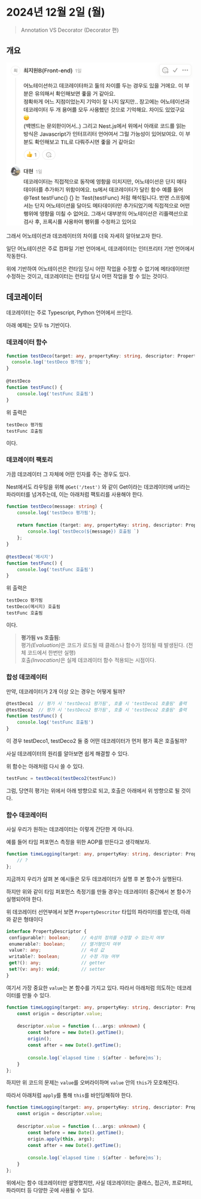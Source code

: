 # 2024년 12월 2일 (월)
> Annotation VS Decorator (Decorator 편)

## 개요
<img src="1.png" width="500" />

그래서 어노테이션과 데코레이터의 차이를 더욱 자세히 알아보고자 한다.

일단 어노테이션은 주로 컴파일 기반 언어에서, 데코레이터는 인터프리터 기반 언어에서 작동한다.

위에 기반하여 어노테이션은 런타임 당시 어떤 작업을 수정할 수 없기에 메타데이터만 수정하는 것이고, 데코레이터는 런타임 당시 어떤 작업을 할 수 있는 것이다.

## 데코레이터

데코레이터는 주로 Typescript, Python 언어에서 쓰인다.

아래 예제는 모두 ts 기반이다.

### 데코레이터 함수

```ts
function testDeco(target: any, propertyKey: string, descriptor: PropertyDescriptor) {
  console.log('testDeco 평가됨');
}

@testDeco
function testFunc() {
    console.log('testFunc 호출됨')
}
```

위 출력은
```
testDeco 평가됨
testFunc 호출됨
```
이다.

### 데코레이터 팩토리

가끔 데코레이터 그 자체에 어떤 인자를 주는 경우도 있다.

Nest에서도 라우팅을 위해 `@Get('/test')` 와 같이 Get이라는 데코레이터에 url라는 파라미터를 넘겨주는데, 이는 아래처럼 팩토리를 사용해야 한다.

```ts
function testDeco(message: string) {
    console.log('testDeco 평가됨');

    return function (target: any, propertyKey: string, descriptor: PropertyDescriptor) {
        console.log(`testDeco(${message}) 호출됨 `)
    };
}

@testDeco('메시지')
function testFunc() {
    console.log('testFunc 호출됨')
}
```

위 출력은
```
testDeco 평가됨
testDeco(메시지) 호출됨
testFunc 호출됨
```
이다.

> **평가됨 vs 호출됨:** <br/>
> 평가<i>(Evaluation)</i>은 코드가 로드될 때 클래스나 함수가 정의될 때 발생된다. (전체 코드에서 한번만 실행) <br/>
>  호출<i>(Invocation)</i>은 실제 데코레이터 함수 적용되는 시점이다.

### 합성 데코레이터
만약, 데코레이터가 2개 이상 오는 경우는 어떻게 될까?

```ts
@testDeco1  // 평가 시 'testDeco1 평가됨', 호출 시 'testDeco1 호출됨' 출력
@testDeco2  // 평가 시 'testDeco2 평가됨', 호출 시 'testDeco2 호출됨' 출력
function testFunc() {
    console.log('testFunc 호출됨')
}
```

이 경우 testDeco1, testDeco2 둘 중 어떤 데코레이터가 먼저 평가 혹은 호출될까?

사실 데코레이터의 원리를 알아보면 쉽게 해결할 수 있다.

위 함수는 아래처럼 다시 쓸 수 있다.

```ts
testFunc = testDeco1(testDeco2(testFunc))
```

그럼, 당연히 평가는 위에서 아래 방향으로 되고, 호출은 아래에서 위 방향으로 될 것이다.

### 함수 데코레이터
사실 우리가 원하는 데코레이터는 이렇게 간단한 게 아니다.

예를 들어 타임 퍼포먼스 측정을 위한 AOP를 만든다고 생각해보자.

```ts
function timeLogging(target: any, propertyKey: string, descriptor: PropertyDescriptor) {
    // ?
};
```

지금까지 우리가 살펴 본 예시들은 모두 데코레이터가 실행 후 본 함수가 실행된다.

하지만 위와 같이 타임 퍼포먼스 측정기를 만들 경우는 데코레이터 중간에서 본 함수가 실행되어야 한다.

위 데코레이터 선언부에서 보면 `PropertyDescritor` 타입의 파라미터를 받는데, 아래와 같은 형태이다

```ts
interface PropertyDescriptor {
 configurable?: boolean;    // 속성의 정의를 수정할 수 있는지 여부
 enumerable?: boolean;      // 열거형인지 여부
 value?: any;               // 속성 값
 writable?: boolean;        // 수정 가능 여부
 get?(): any;               // getter
 set?(v: any): void;        // setter
}
```

여기서 가장 중요한 `value`는 본 함수를 가지고 있다. 따라서 아래처럼 의도하는 데코레이터를 만들 수 있다.

```ts
function timeLogging(target: any, propertyKey: string, descriptor: PropertyDescriptor) {
    const origin = descriptor.value;

    descriptor.value = function (...args: unknown) {
        const before = new Date().getTime();
        origin();
        const after = new Date().getTime();

        console.log(`elapsed time : ${after - before}ms`);
    }
};
```

하지만 위 코드의 문제는 `value`를 오버라이하며 `value` 안의 `this`가 모호해진다.

따라서 아래처럼 `apply`를 통해 `this`를 바인딩해줘야 한다.

```ts
function timeLogging(target: any, propertyKey: string, descriptor: PropertyDescriptor) {
    const origin = descriptor.value;

    descriptor.value = function (...args: unknown) {
        const before = new Date().getTime();
        origin.apply(this, args);
        const after = new Date().getTime();

        console.log(`elapsed time : ${after - before}ms`);
    }
};
```

위에서는 함수 데코레이터만 설명했지만, 사실 데코레이터는 클래스, 접근자, 프로퍼티, 파라미터 등 다양한 곳에 사용될 수 있다.